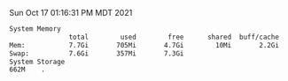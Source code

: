 Sun Oct 17 01:16:31 PM MDT 2021
```bash
System Memory
               total        used        free      shared  buff/cache   available
Mem:           7.7Gi       705Mi       4.7Gi        10Mi       2.2Gi       6.7Gi
Swap:          7.6Gi       357Mi       7.3Gi
System Storage
662M	.
```
